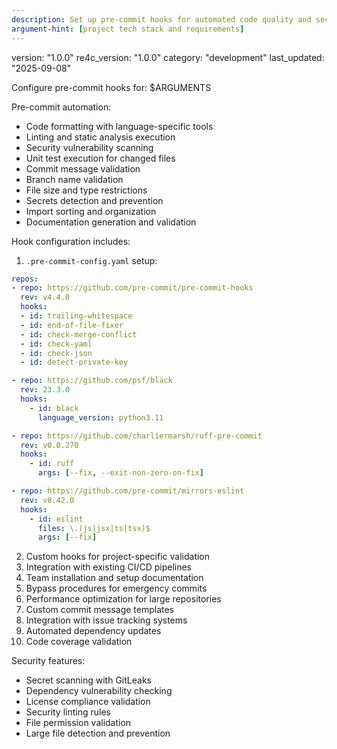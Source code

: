 ```yaml
---
description: Set up pre-commit hooks for automated code quality and security checks
argument-hint: [project tech stack and requirements]
---
```

version: "1.0.0"
re4c_version: "1.0.0"
category: "development"
last_updated: "2025-09-08"

Configure pre-commit hooks for: $ARGUMENTS

Pre-commit automation:
- Code formatting with language-specific tools
- Linting and static analysis execution
- Security vulnerability scanning
- Unit test execution for changed files
- Commit message validation
- Branch name validation
- File size and type restrictions
- Secrets detection and prevention
- Import sorting and organization
- Documentation generation and validation

Hook configuration includes:
1. `.pre-commit-config.yaml` setup:

```yaml
repos:
- repo: https://github.com/pre-commit/pre-commit-hooks
  rev: v4.4.0
  hooks:
  - id: trailing-whitespace
  - id: end-of-file-fixer
  - id: check-merge-conflict
  - id: check-yaml
  - id: check-json
  - id: detect-private-key

- repo: https://github.com/psf/black
  rev: 23.3.0
  hooks:
    - id: black
      language_version: python3.11

- repo: https://github.com/charliermarsh/ruff-pre-commit
  rev: v0.0.270
  hooks:
    - id: ruff
      args: [--fix, --exit-non-zero-on-fix]

- repo: https://github.com/pre-commit/mirrors-eslint
  rev: v8.42.0
  hooks:
    - id: eslint
      files: \.(js|jsx|ts|tsx)$
      args: [--fix]
```

2. Custom hooks for project-specific validation
3. Integration with existing CI/CD pipelines
4. Team installation and setup documentation
5. Bypass procedures for emergency commits
6. Performance optimization for large repositories
7. Custom commit message templates
8. Integration with issue tracking systems
9. Automated dependency updates
10. Code coverage validation

Security features:
- Secret scanning with GitLeaks
- Dependency vulnerability checking
- License compliance validation
- Security linting rules
- File permission validation
- Large file detection and prevention
